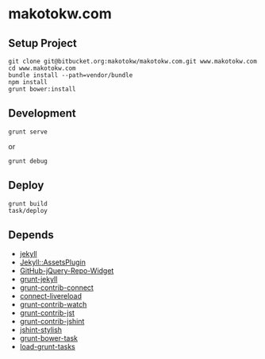 makotokw.com
==============

## Setup Project

```
git clone git@bitbucket.org:makotokw/makotokw.com.git www.makotokw.com
cd www.makotokw.com
bundle install --path=vendor/bundle
npm install
grunt bower:install
```

## Development


```
grunt serve
```

or

```
grunt debug
```


## Deploy

```
grunt build
task/deploy
```

## Depends

* [jekyll](http://jekyllrb.com/)
* [Jekyll::AssetsPlugin](https://github.com/ixti/jekyll-assets)
* [GitHub-jQuery-Repo-Widget](https://github.com/JoelSutherland/GitHub-jQuery-Repo-Widget)
* [grunt-jekyll](https://github.com/dannygarcia/grunt-jekyll)
* [grunt-contrib-connect](https://github.com/gruntjs/grunt-contrib-connect)
* [connect-livereload](https://github.com/intesso/connect-livereload)
* [grunt-contrib-watch](https://github.com/gruntjs/grunt-contrib-watch)
* [grunt-contrib-jst](https://github.com/gruntjs/grunt-contrib-jst)
* [grunt-contrib-jshint](https://github.com/gruntjs/grunt-contrib-jshint)
* [jshint-stylish](https://github.com/sindresorhus/jshint-stylish)
* [grunt-bower-task](https://github.com/yatskevich/grunt-bower-task)
* [load-grunt-tasks](https://github.com/sindresorhus/load-grunt-tasks)
